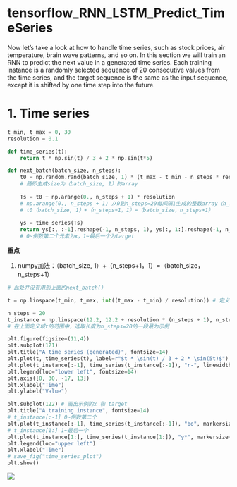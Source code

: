 # tensorflow_RNN_LSTM_Predict_TimeSeries

Now let’s take a look at how to handle time series, such as stock prices, air temperature, brain wave patterns, and so on. In this section we will train an RNN to predict the next value in a generated time series. Each training instance is a randomly selected sequence of 20 consecutive values from the time series, and the target sequence is the same as the input sequence, except it is shifted by one time step into the future.

# 1. Time series

```python
t_min, t_max = 0, 30
resolution = 0.1

def time_series(t):
    return t * np.sin(t) / 3 + 2 * np.sin(t*5)

def next_batch(batch_size, n_steps):
    t0 = np.random.rand(batch_size, 1) * (t_max - t_min - n_steps * resolution)
    # 随即生成size为（batch_size, 1）的array 
    
    Ts = t0 + np.arange(0., n_steps + 1) * resolution
    # np.arange(0., n_steps + 1) 从0到n_steps=20每间隔1生成的整数array（n_steps+1，1）
    # t0（batch_size, 1）+（n_steps+1，1）=（batch_size，n_steps+1）
    
    ys = time_series(Ts)
    return ys[:, :-1].reshape(-1, n_steps, 1), ys[:, 1:].reshape(-1, n_steps, 1)
    # 0~倒数第二个元素为x，1~最后一个为target
```
**重点**

1. numpy加法：（batch_size, 1）+（n_steps+1，1）=（batch_size，n_steps+1）

```python
# 此处并没有用到上面的next_batch()

t = np.linspace(t_min, t_max, int((t_max - t_min) / resolution)) # 定义域t（0，30）共30/0.1=300个离散点

n_steps = 20
t_instance = np.linspace(12.2, 12.2 + resolution * (n_steps + 1), n_steps + 1)
# 在上面定义域t的范围中，选取长度为n_steps=20的一段最为示例

plt.figure(figsize=(11,4))
plt.subplot(121)
plt.title("A time series (generated)", fontsize=14)
plt.plot(t, time_series(t), label=r"$t * \sin(t) / 3 + 2 * \sin(5t)$")
plt.plot(t_instance[:-1], time_series(t_instance[:-1]), "r-", linewidth=3, label="A training instance")
plt.legend(loc="lower left", fontsize=14)
plt.axis([0, 30, -17, 13])
plt.xlabel("Time")
plt.ylabel("Value")

plt.subplot(122) # 画出示例的x 和 target
plt.title("A training instance", fontsize=14)
# t_instance[:-1] 0~倒数第二个
plt.plot(t_instance[:-1], time_series(t_instance[:-1]), "bo", markersize=10, label="instance")
# t_instance[1:] 1~最后一个
plt.plot(t_instance[1:], time_series(t_instance[1:]), "y*", markersize=10, label="target")
plt.legend(loc="upper left")
plt.xlabel("Time")
# save_fig("time_series_plot")
plt.show()
```

![](https://www.kaggleusercontent.com/kf/9404547/eyJhbGciOiJkaXIiLCJlbmMiOiJBMTI4Q0JDLUhTMjU2In0..oBX1fUW5X1zwDzYFkwYDUA.OrB5t7zKCfaiYqvmKG0Iucf8mnydrfhrtao76sFIqyDcxDjOXn-jj1og_h5YtosCnKFh2cGopr81ZRRK2SAvpRdFdxVMoKHYwOI9WPRDJRK927r82AxMnaUeTEXFmfR9nellwGI6kek4nonzJlE54fIRMDuOp-Moq8gqiAZ9_og.Usf_cMPSK_J_1yS1rgNccg/__results___files/__results___13_0.png)
